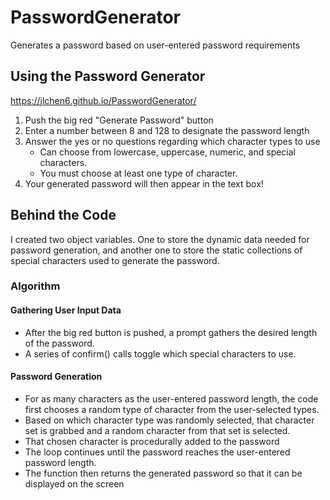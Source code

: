 # PasswordGenerator

Generates a password based on user-entered password requirements

## Using the Password Generator
https://jlchen6.github.io/PasswordGenerator/
1. Push the big red "Generate Password" button
2. Enter a number between 8 and 128 to designate the password length
3. Answer the yes or no questions regarding which character types to use
    * Can choose from lowercase, uppercase, numeric, and special characters.
    * You must choose at least one type of character.
4. Your generated password will then appear in the text box!

## Behind the Code

I created two object variables. One to store the dynamic data needed for password generation, and another one to store the static collections of special characters used to generate the password.

### Algorithm

#### Gathering User Input Data
* After the big red button is pushed, a prompt gathers the desired length of the password. 
* A series of confirm() calls toggle which special characters to use. 

#### Password Generation
* For as many characters as the user-entered password length, the code first chooses a random type of character from the user-selected types. 
* Based on which character type was randomly selected, that character set is grabbed and a random character from that set is selected.
* That chosen character is procedurally added to the password
* The loop continues until the password reaches the user-entered password length.
* The function then returns the generated password so that it can be displayed on the screen
